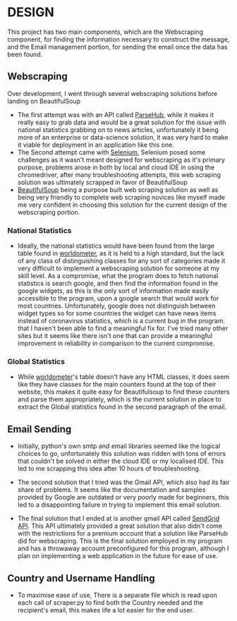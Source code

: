 # DESIGN
This project has two main components, which are the Webscraping component, for finding the information necessary to construct the message, and the Email management portion, for sending the email once the data has been found.
## Webscraping
Over development, I went through several webscraping solutions before landing on BeautifulSoup
- The first attempt was with an API called [ParseHub](https://www.parsehub.com/), while it makes it really easy to grab data and would be a great solution for the issue with national statistics grabbing on to news articles, unfortunately it being more of an enterprise or data-science solution, it was very hard to make it viable for deployment in an application like this one.
- The Second attempt came with [Selenium](https://www.selenium.dev/), Selenium posed some challenges as it wasn't meant designed for webscraping as it's primary purpose, problems arose in both by local and cloud IDE in using the chromedriver, after many troubleshooting attempts, this web scraping solution was ultimately scrapped in favor of BeautifulSoup
- [BeautifulSoup](https://www.crummy.com/software/BeautifulSoup/bs4/doc/) being a purpose built web scraping solution as well as being very friendly to complete web scraping novices like myself made me very confident in choosing this solution for the current design of the webscraping portion.
### National Statistics

- Ideally, the national statistics would have been found from the large table found in [worldometer](https://www.worldometers.info/coronavirus/#countries), as it is held to a high standard, but the lack of any class of distinguishing classes for any sort of categories made it very difficult to implement a webscraping solution for someone at my skill level. As a compromise, what the program does to fetch national statistics is search google, and then find the information found in the google widgets, as this is the only sort of information made easily accessible to the program, upon a google search that would work for most countries. Unfortunately, google does not distinguish between widget types so for some countries the widget can have news items instead of coronavirus statistics, which is a current bug in the program. that I haven't been able to find a meaningful fix for. I've tried many other sites but it seems like there isn't one that can provide a meaningful improvement in reliability in comparison to the current compromise.
### Global Statistics
- While [worldometer](https://www.worldometers.info/coronavirus/)'s table doesn't have any HTML classes, it does seem like they have classes for the main counters found at the top of their website, this makes it quite easy for Beautifulsoup to find these counters and parse them appropriately, which is the current solution in place to extract the Global statistics found in the second paragraph of the email.
## Email Sending

- Initially, python's own smtp and email libraries seemed like the logical choices to go, unfortunately this solution was ridden with tons of errors that couldn't be solved in either the cloud IDE or my localised IDE. This led to me scrapping this idea after 10 hours of troubleshooting.

- The second solution that I tried was the Gmail API, which also had its fair share of problems. It seems like the documentation and samples provided by Google are outdated or very poorly made for beginners, this led to a disappointing failure in trying to implement this email solution.

- The final solution that I ended at is another gmail API called [SendGrid API](https://sendgrid.com/). This API ultimately provided a great solution that also didn't come with the restrictions for a premium account that a solution like ParseHub did for webscraping. This is the final solution employed in my program and has a throwaway account preconfigured for this program, although I plan on implementing a web application in the future for ease of use.

## Country and Username Handling

- To maximise ease of use, There is a separate file which is read upon each call of scraper.py to find both the Country needed and the recipient's email, this makes life a lot easier for the end user.